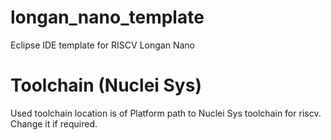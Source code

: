 # longan_nano_template
Eclipse IDE template for RISCV Longan Nano

# Toolchain (Nuclei Sys)
Used toolchain location is of Platform path to Nuclei Sys toolchain for riscv. Change it if required.

